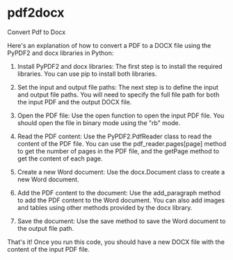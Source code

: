 # pdf2docx
Convert Pdf to Docx

Here's an explanation of how to convert a PDF to a DOCX file using the PyPDF2 and docx libraries in Python:

1. Install PyPDF2 and docx libraries: 
   The first step is to install the required libraries. You can use pip to install both libraries.
   
2. Set the input and output file paths: 
   The next step is to define the input and output file paths. You will need to specify the full file path for both the input PDF and the output DOCX file.
   
3. Open the PDF file: 
   Use the open function to open the input PDF file. You should open the file in binary mode using the "rb" mode.
   
4. Read the PDF content: 
   Use the PyPDF2.PdfReader class to read the content of the PDF file. You can use the pdf_reader.pages[page] method to get 
   the number of pages in the PDF file, and the getPage method to get the content of each page.
   
5. Create a new Word document: Use the docx.Document class to create a new Word document.

6. Add the PDF content to the document: Use the add_paragraph method to add the PDF content to the Word document.
   You can also add images and tables using other methods provided by the docx library.
   
7. Save the document: Use the save method to save the Word document to the output file path.

That's it! Once you run this code, you should have a new DOCX file with the content of the input PDF file.
